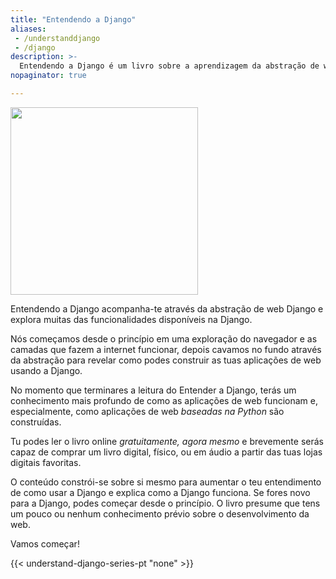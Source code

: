 ```yaml
---
title: "Entendendo a Django"
aliases:
 - /understanddjango
 - /django
description: >-
  Entendendo a Django é um livro sobre a aprendizagem da abstração de web Django para construir aplicações de web com a Python.
nopaginator: true

---
```


<div class="w-full flex flex-row justify-center mb-4">
<img src="/img/understand-django-cover.png" width=300>
</div>

Entendendo a Django acompanha-te através da abstração de web Django e explora muitas das funcionalidades disponíveis na Django.

Nós começamos desde o princípio em uma exploração do navegador e as camadas que fazem a internet funcionar, depois cavamos no fundo através da abstração para revelar como podes construir as tuas aplicações de web usando a Django.

No momento que terminares a leitura do Entender a Django, terás um conhecimento mais profundo de como as aplicações de web funcionam e, especialmente, como aplicações de web _baseadas na Python_ são construídas.

Tu podes ler o livro online _gratuitamente, agora mesmo_ e brevemente serás capaz de comprar um livro digital, físico, ou em áudio a partir das tuas lojas digitais favoritas.

O conteúdo constrói-se sobre si mesmo para aumentar o teu entendimento de como usar a Django e explica como a Django funciona. Se fores novo para a Django, podes começar desde o princípio. O livro presume que tens um pouco ou nenhum conhecimento prévio sobre o desenvolvimento da web.

Vamos começar!

{{< understand-django-series-pt "none" >}}
